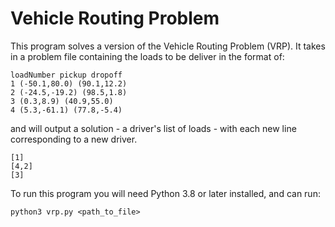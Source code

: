 # Vehicle Routing Problem

This program solves a version of the Vehicle Routing Problem (VRP). It takes in a problem file
containing the loads to be deliver in the format of:

```
loadNumber pickup dropoff
1 (-50.1,80.0) (90.1,12.2)
2 (-24.5,-19.2) (98.5,1.8)
3 (0.3,8.9) (40.9,55.0)
4 (5.3,-61.1) (77.8,-5.4)
```

and will output a solution - a driver's list of loads - with each new line corresponding
to a new driver.

```
[1]
[4,2]
[3]
```

To run this program you will need Python 3.8 or later installed, and can run:

```console
python3 vrp.py <path_to_file>
```